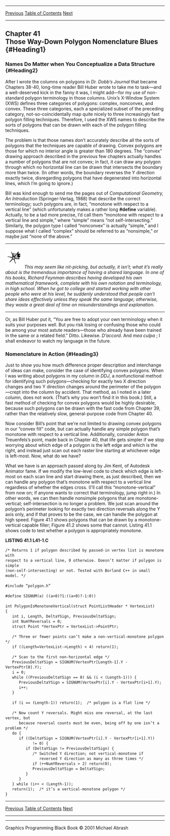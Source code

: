   ------------------------ --------------------------------- --------------------
  [Previous](40-05.html)   [Table of Contents](index.html)   [Next](41-02.html)
  ------------------------ --------------------------------- --------------------

Chapter 41\
 Those Way-Down Polygon Nomenclature Blues {#Heading1}
------------------------------------------

### Names Do Matter when You Conceptualize a Data Structure {#Heading2}

After I wrote the columns on polygons in *Dr. Dobb’s Journal* that
became Chapters 38-40, long-time reader Bill Huber wrote to take me to
task—and a well-deserved kick in the fanny it was, I might add—for my
use of non-standard polygon terminology in those columns. Unix’s
X-Window System (XWS) defines three categories of polygons: complex,
nonconvex, and convex. These three categories, each a specialized subset
of the preceding category, not-so-coincidentally map quite nicely to
three increasingly fast polygon filling techniques. Therefore, I used
the XWS names to describe the sorts of polygons that can be drawn with
each of the polygon filling techniques.

The problem is that those names don’t accurately describe all the sorts
of polygons that the techniques are capable of drawing. Convex polygons
are those for which no interior angle is greater than 180 degrees. The
“convex” drawing approach described in the previous few chapters
actually handles a number of polygons that are not convex; in fact, it
can draw any polygon through which no horizontal line can be drawn that
intersects the boundary more than twice. (In other words, the boundary
reverses the Y direction exactly twice, disregarding polygons that have
degenerated into horizontal lines, which I’m going to ignore.)

Bill was kind enough to send me the pages out of *Computational
Geometry, An Introduction* (Springer-Verlag, 1988) that describe the
correct terminology; such polygons are, in fact, “monotone with respect
to a vertical line” (which unfortunately makes a rather long
**\#define** variable). Actually, to be a tad more precise, I’d call
them “monotone with respect to a vertical line and simple,” where
“simple” means “not self-intersecting.” Similarly, the polygon type I
called “nonconvex” is actually “simple,” and I suppose what I called
“complex” should be referred to as “nonsimple,” or maybe just “none of
the above.”

  ------------------- ---------------------------------------------------------------------------------------------------------------------------------------------------------------------------------------------------------------------------------------------------------------------------------------------------------------------------------------------------------------------------------------------------------------------------------------------------------------------------------------------------------------------------------------------------------------------------------------
  ![](images/i.jpg)   *This may seem like nit-picking, but actually, it isn’t; what it’s really about is the tremendous importance of having a shared language. In one of his books, Richard Feynman describes having developed his own mathematical framework, complete with his own notation and terminology, in high school. When he got to college and started working with other people who were at his level, he suddenly understood that people can’t share ideas effectively unless they speak the same language; otherwise, they waste a great deal of time on misunderstandings and explanation.*
  ------------------- ---------------------------------------------------------------------------------------------------------------------------------------------------------------------------------------------------------------------------------------------------------------------------------------------------------------------------------------------------------------------------------------------------------------------------------------------------------------------------------------------------------------------------------------------------------------------------------------

Or, as Bill Huber put it, “You are free to adopt your own terminology
when it suits your purposes well. But you risk losing or confusing those
who could be among your most astute readers—those who already have been
trained in the same or a related field.” Ditto. Likewise. *D’accord*.
And *mea culpa* ; I shall endeavor to watch my language in the future.

### Nomenclature in Action {#Heading3}

Just to show you how much difference proper description and interchange
of ideas can make, consider the case of identifying convex polygons.
When I was writing about polygons in my column in *DDJ*, a nonfunctional
method for identifying such polygons—checking for exactly two X
direction changes and two Y direction changes around the perimeter of
the polygon—crept into the column by accident. That method, as I noted
in a later column, does not work. (That’s why you won’t find it in this
book.) Still, a fast method of checking for convex polygons would be
highly desirable, because such polygons can be drawn with the fast code
from Chapter 39, rather than the relatively slow, general-purpose code
from Chapter 40.

Now consider Bill’s point that we’re not limited to drawing convex
polygons in our “convex fill” code, but can actually handle any simple
polygon that’s monotone with respect to a vertical line. Additionally,
consider Anton Treuenfels’s point, made back in Chapter 40, that life
gets simpler if we stop worrying about which edge of a polygon is the
left edge and which is the right, and instead just scan out each raster
line starting at whichever edge is left-most. Now, what do we have?

What we have is an approach passed along by Jim Kent, of Autodesk
Animator fame. If we modify the low-level code to check which edge is
left-most on each scan line and start drawing there, as just described,
then we can handle any polygon that’s monotone with respect to a
vertical line regardless of whether the edges cross. (I’ll call this
“monotone-vertical” from now on; if anyone wants to correct that
terminology, jump right in.) In other words, we can then handle
nonsimple polygons that are monotone-vertical; self-intersection is no
longer a problem. We just scan around the polygon’s perimeter looking
for exactly two direction reversals along the Y axis only, and if that
proves to be the case, we can handle the polygon at high speed. Figure
41.1 shows polygons that can be drawn by a monotone-vertical capable
filler; Figure 41.2 shows some that cannot. Listing 41.1 shows code to
test whether a polygon is appropriately monotone.

**LISTING 41.1 L41-1.C**

    /* Returns 1 if polygon described by passed-in vertex list is monotone with
    respect to a vertical line, 0 otherwise. Doesn’t matter if polygon is simple 
    (non-self-intersecting) or not. Tested with Borland C++ in small model. */

    #include “polygon.h”

    #define SIGNUM(a) ((a>0)?1:((a<0)?-1:0))

    int PolygonIsMonotoneVertical(struct PointListHeader * VertexList)
    {
       int i, Length, DeltaYSign, PreviousDeltaYSign;
       int NumYReversals = 0;
       struct Point *VertexPtr = VertexList->PointPtr;

       /* Three or fewer points can’t make a non-vertical-monotone polygon */
       if ((Length=VertexList->Length) < 4) return(1);

       /* Scan to the first non-horizontal edge */
       PreviousDeltaYSign = SIGNUM(VertexPtr[Length-1].Y - VertexPtr[0].Y);
       i = 0;
       while ((PreviousDeltaYSign == 0) && (i < (Length-1))) {
          PreviousDeltaYSign = SIGNUM(VertexPtr[i].Y - VertexPtr[i+1].Y);
          i++;
       }

       if (i == (Length-1)) return(1);  /* polygon is a flat line */

       /* Now count Y reversals. Might miss one reversal, at the last vertex, but 
          because reversal counts must be even, being off by one isn’t a problem */
       do {
          if ((DeltaYSign = SIGNUM(VertexPtr[i].Y - VertexPtr[i+1].Y))
                != 0) {
             if (DeltaYSign != PreviousDeltaYSign) {
                /* Switched Y direction; not vertical-monotone if
                   reversed Y direction as many as three times */
                if (++NumYReversals > 2) return(0);
                PreviousDeltaYSign = DeltaYSign;
             }
          }
       } while (i++ < (Length-1));
       return(1);  /* it’s a vertical-monotone polygon */
    }

  ------------------------ --------------------------------- --------------------
  [Previous](40-05.html)   [Table of Contents](index.html)   [Next](41-02.html)
  ------------------------ --------------------------------- --------------------

* * * * *

Graphics Programming Black Book © 2001 Michael Abrash
